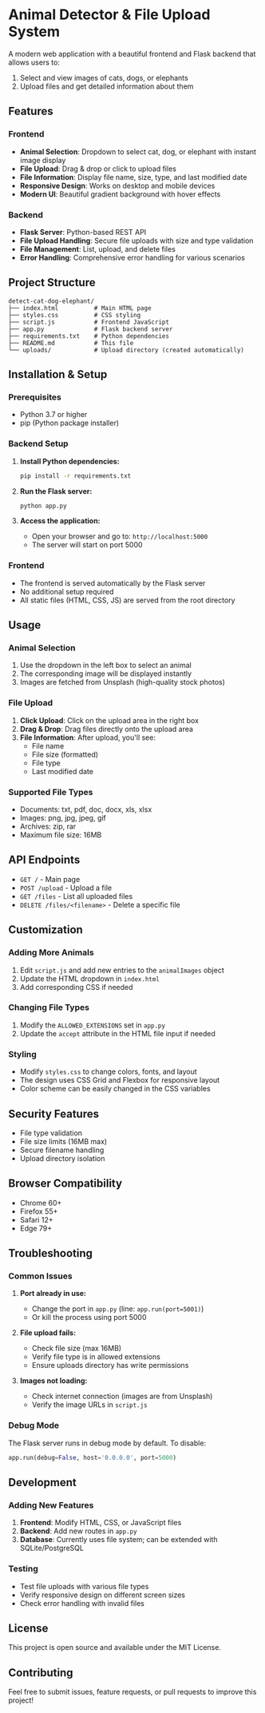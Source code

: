 # Animal Detector & File Upload System

A modern web application with a beautiful frontend and Flask backend that allows users to:
1. Select and view images of cats, dogs, or elephants
2. Upload files and get detailed information about them

## Features

### Frontend
- **Animal Selection**: Dropdown to select cat, dog, or elephant with instant image display
- **File Upload**: Drag & drop or click to upload files
- **File Information**: Display file name, size, type, and last modified date
- **Responsive Design**: Works on desktop and mobile devices
- **Modern UI**: Beautiful gradient background with hover effects

### Backend
- **Flask Server**: Python-based REST API
- **File Upload Handling**: Secure file uploads with size and type validation
- **File Management**: List, upload, and delete files
- **Error Handling**: Comprehensive error handling for various scenarios

## Project Structure

```
detect-cat-dog-elephant/
├── index.html          # Main HTML page
├── styles.css          # CSS styling
├── script.js           # Frontend JavaScript
├── app.py              # Flask backend server
├── requirements.txt    # Python dependencies
├── README.md           # This file
└── uploads/            # Upload directory (created automatically)
```

## Installation & Setup

### Prerequisites
- Python 3.7 or higher
- pip (Python package installer)

### Backend Setup
1. **Install Python dependencies:**
   ```bash
   pip install -r requirements.txt
   ```

2. **Run the Flask server:**
   ```bash
   python app.py
   ```

3. **Access the application:**
   - Open your browser and go to: `http://localhost:5000`
   - The server will start on port 5000

### Frontend
- The frontend is served automatically by the Flask server
- No additional setup required
- All static files (HTML, CSS, JS) are served from the root directory

## Usage

### Animal Selection
1. Use the dropdown in the left box to select an animal
2. The corresponding image will be displayed instantly
3. Images are fetched from Unsplash (high-quality stock photos)

### File Upload
1. **Click Upload**: Click on the upload area in the right box
2. **Drag & Drop**: Drag files directly onto the upload area
3. **File Information**: After upload, you'll see:
   - File name
   - File size (formatted)
   - File type
   - Last modified date

### Supported File Types
- Documents: txt, pdf, doc, docx, xls, xlsx
- Images: png, jpg, jpeg, gif
- Archives: zip, rar
- Maximum file size: 16MB

## API Endpoints

- `GET /` - Main page
- `POST /upload` - Upload a file
- `GET /files` - List all uploaded files
- `DELETE /files/<filename>` - Delete a specific file

## Customization

### Adding More Animals
1. Edit `script.js` and add new entries to the `animalImages` object
2. Update the HTML dropdown in `index.html`
3. Add corresponding CSS if needed

### Changing File Types
1. Modify the `ALLOWED_EXTENSIONS` set in `app.py`
2. Update the `accept` attribute in the HTML file input if needed

### Styling
- Modify `styles.css` to change colors, fonts, and layout
- The design uses CSS Grid and Flexbox for responsive layout
- Color scheme can be easily changed in the CSS variables

## Security Features

- File type validation
- File size limits (16MB max)
- Secure filename handling
- Upload directory isolation

## Browser Compatibility

- Chrome 60+
- Firefox 55+
- Safari 12+
- Edge 79+

## Troubleshooting

### Common Issues

1. **Port already in use:**
   - Change the port in `app.py` (line: `app.run(port=5001)`)
   - Or kill the process using port 5000

2. **File upload fails:**
   - Check file size (max 16MB)
   - Verify file type is in allowed extensions
   - Ensure uploads directory has write permissions

3. **Images not loading:**
   - Check internet connection (images are from Unsplash)
   - Verify the image URLs in `script.js`

### Debug Mode
The Flask server runs in debug mode by default. To disable:
```python
app.run(debug=False, host='0.0.0.0', port=5000)
```

## Development

### Adding New Features
1. **Frontend**: Modify HTML, CSS, or JavaScript files
2. **Backend**: Add new routes in `app.py`
3. **Database**: Currently uses file system; can be extended with SQLite/PostgreSQL

### Testing
- Test file uploads with various file types
- Verify responsive design on different screen sizes
- Check error handling with invalid files

## License

This project is open source and available under the MIT License.

## Contributing

Feel free to submit issues, feature requests, or pull requests to improve this project!
